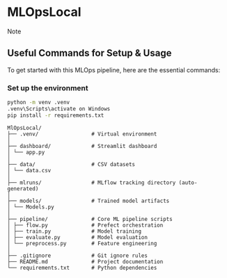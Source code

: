# MLOpsLocal

>[!NOTE]
>
>## Useful Commands for Setup & Usage
>
>To get started with this MLOps pipeline, here are the essential commands:
>
>###
>
>###  Set up the environment
>```bash
>python -m venv .venv  
>.venv\Scripts\activate on Windows
>pip install -r requirements.txt
>```

```
MlOpsLocal/
├── .venv/                 # Virtual environment
│ 
├── dashboard/             # Streamlit dashboard
│ └── app.py
│ 
├── data/                  # CSV datasets
│ └── data.csv
│ 
├── mlruns/                # MLflow tracking directory (auto-generated)
│ 
├── models/                # Trained model artifacts
│ └── Models.py   
│     
├── pipeline/              # Core ML pipeline scripts
│ ├── flow.py              # Prefect orchestration
│ ├── train.py             # Model training
│ ├── evaluate.py          # Model evaluation
│ └── preprocess.py        # Feature engineering
│ 
├── .gitignore             # Git ignore rules
├── README.md              # Project documentation
└── requirements.txt       # Python dependencies
```